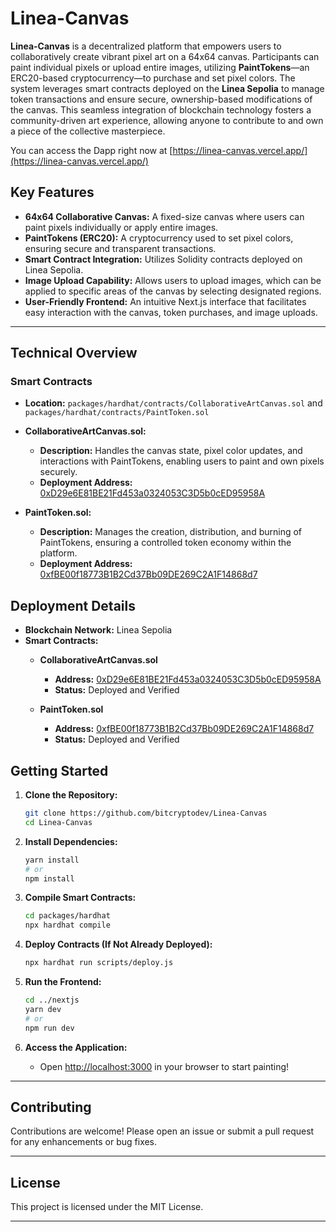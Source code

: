 # Linea-Canvas

**Linea-Canvas** is a decentralized platform that empowers users to collaboratively create vibrant pixel art on a 64x64 canvas. Participants can paint individual pixels or upload entire images, utilizing **PaintTokens**—an ERC20-based cryptocurrency—to purchase and set pixel colors. The system leverages smart contracts deployed on the **Linea Sepolia**  to manage token transactions and ensure secure, ownership-based modifications of the canvas. This seamless integration of blockchain technology fosters a community-driven art experience, allowing anyone to contribute to and own a piece of the collective masterpiece.

You can access the Dapp right now at [https://linea-canvas.vercel.app/](https://linea-canvas.vercel.app/)



## **Key Features**

- **64x64 Collaborative Canvas:** A fixed-size canvas where users can paint pixels individually or apply entire images.
- **PaintTokens (ERC20):** A cryptocurrency used to set pixel colors, ensuring secure and transparent transactions.
- **Smart Contract Integration:** Utilizes Solidity contracts deployed on Linea Sepolia.
- **Image Upload Capability:** Allows users to upload images, which can be applied to specific areas of the canvas by selecting designated regions.
- **User-Friendly Frontend:** An intuitive Next.js interface that facilitates easy interaction with the canvas, token purchases, and image uploads.

---

## **Technical Overview**

### **Smart Contracts**

- **Location:** `packages/hardhat/contracts/CollaborativeArtCanvas.sol` and `packages/hardhat/contracts/PaintToken.sol`


- **CollaborativeArtCanvas.sol:**
  - **Description:** Handles the canvas state, pixel color updates, and interactions with PaintTokens, enabling users to paint and own pixels securely.
  - **Deployment Address:** [0xD29e6E81BE21Fd453a0324053C3D5b0cED95958A](https://sepolia.lineascan.build/address/0xd29e6e81be21fd453a0324053c3d5b0ced95958a)

- **PaintToken.sol:**
  - **Description:** Manages the creation, distribution, and burning of PaintTokens, ensuring a controlled token economy within the platform.
  - **Deployment Address:** [0xfBE00f18773B1B2Cd37Bb09DE269C2A1F14868d7](https://sepolia.lineascan.build/address/0xfbe00f18773b1b2cd37bb09de269c2a1f14868d7)


## **Deployment Details**

- **Blockchain Network:** Linea Sepolia
- **Smart Contracts:**
  - **CollaborativeArtCanvas.sol**
    - **Address:** [0xD29e6E81BE21Fd453a0324053C3D5b0cED95958A](https://sepolia.lineascan.build/address/0xd29e6e81be21fd453a0324053c3d5b0ced95958a)
    - **Status:** Deployed and Verified

  - **PaintToken.sol**
    - **Address:** [0xfBE00f18773B1B2Cd37Bb09DE269C2A1F14868d7](https://sepolia.lineascan.build/address/0xfbe00f18773b1b2cd37bb09de269c2a1f14868d7)
    - **Status:** Deployed and Verified

## **Getting Started**

1. **Clone the Repository:**
   ```bash
   git clone https://github.com/bitcryptodev/Linea-Canvas
   cd Linea-Canvas
   ```

2. **Install Dependencies:**
   ```bash
   yarn install
   # or
   npm install
   ```

3. **Compile Smart Contracts:**
   ```bash
   cd packages/hardhat
   npx hardhat compile
   ```

4. **Deploy Contracts (If Not Already Deployed):**
   ```bash
   npx hardhat run scripts/deploy.js 
   ```

5. **Run the Frontend:**
   ```bash
   cd ../nextjs
   yarn dev
   # or
   npm run dev
   ```

6. **Access the Application:**
   - Open [http://localhost:3000](http://localhost:3000) in your browser to start painting!

---

## **Contributing**

Contributions are welcome! Please open an issue or submit a pull request for any enhancements or bug fixes.

---

## **License**

This project is licensed under the MIT License.

---

